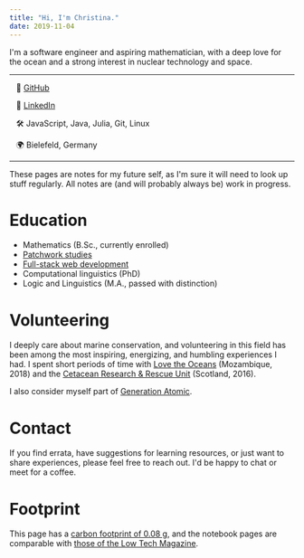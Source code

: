 ```yaml
---
title: "Hi, I'm Christina."
date: 2019-11-04
---
```


I'm a software engineer and aspiring mathematician, with a deep love for the ocean and a strong interest in nuclear technology and space. 

---

  &nbsp;&nbsp; 💾 [GitHub](https://github.com/cunger/)

  &nbsp;&nbsp; 📎 [LinkedIn](https://www.linkedin.com/in/christina-unger)

  &nbsp;&nbsp; ️🛠 JavaScript, Java, Julia, Git, Linux

  &nbsp;&nbsp; 🌍 Bielefeld, Germany

---

These pages are notes for my future self, as I'm sure it will need to look up stuff regularly.
All notes are (and will probably always be) work in progress.

# Education

* Mathematics (B.Sc., currently enrolled)
* [Patchwork studies](/patchwork)
* [Full-stack web development](https://launchschool.com/)
* Computational linguistics (PhD)
* Logic and Linguistics (M.A., passed with distinction)

# Volunteering

I deeply care about marine conservation, and volunteering in this field has been among the most inspiring, energizing, and humbling experiences I had. I spent short periods of time with [Love the Oceans](https://lovetheoceans.org) (Mozambique, 2018) and the [Cetacean Research & Rescue Unit](http://www.crru.org.uk/) (Scotland, 2016).

I also consider myself part of [Generation Atomic](https://www.generationatomic.org/).

# Contact

If you find errata, have suggestions for learning resources, or just want to share experiences, please feel free to reach out. I'd be happy to chat or meet for a coffee.

# Footprint

This page has a [carbon footprint of 0.08 g](https://www.websitecarbon.com/website/cunger-github-io-about/), and the notebook pages are comparable with [those of the Low Tech Magazine](https://solar.lowtechmagazine.com/2018/09/how-to-build-a-lowtech-website.html).
